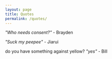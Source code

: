 ```yaml
---
layout: page
title: Quotes
permalink: /quotes/
---
```


*"Who needs consent?"* - Brayden

*"Suck my peepee"* - Jiarui

do you have something against yellow?
*"yes"* - Bill
